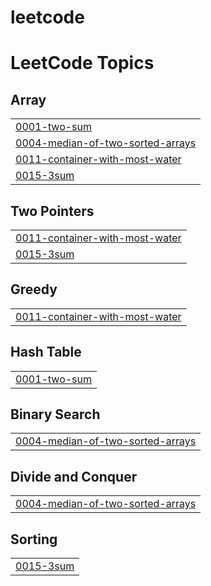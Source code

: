# leetcode
<!---LeetCode Topics Start-->
# LeetCode Topics
## Array
|  |
| ------- |
| [0001-two-sum](https://github.com/nikitadudani/leetcode/tree/master/0001-two-sum) |
| [0004-median-of-two-sorted-arrays](https://github.com/nikitadudani/leetcode/tree/master/0004-median-of-two-sorted-arrays) |
| [0011-container-with-most-water](https://github.com/nikitadudani/leetcode/tree/master/0011-container-with-most-water) |
| [0015-3sum](https://github.com/nikitadudani/leetcode/tree/master/0015-3sum) |
## Two Pointers
|  |
| ------- |
| [0011-container-with-most-water](https://github.com/nikitadudani/leetcode/tree/master/0011-container-with-most-water) |
| [0015-3sum](https://github.com/nikitadudani/leetcode/tree/master/0015-3sum) |
## Greedy
|  |
| ------- |
| [0011-container-with-most-water](https://github.com/nikitadudani/leetcode/tree/master/0011-container-with-most-water) |
## Hash Table
|  |
| ------- |
| [0001-two-sum](https://github.com/nikitadudani/leetcode/tree/master/0001-two-sum) |
## Binary Search
|  |
| ------- |
| [0004-median-of-two-sorted-arrays](https://github.com/nikitadudani/leetcode/tree/master/0004-median-of-two-sorted-arrays) |
## Divide and Conquer
|  |
| ------- |
| [0004-median-of-two-sorted-arrays](https://github.com/nikitadudani/leetcode/tree/master/0004-median-of-two-sorted-arrays) |
## Sorting
|  |
| ------- |
| [0015-3sum](https://github.com/nikitadudani/leetcode/tree/master/0015-3sum) |
<!---LeetCode Topics End-->